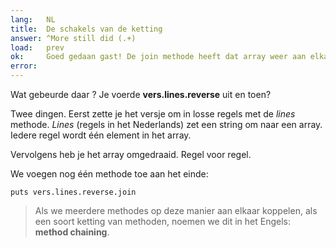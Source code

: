 ```yaml
---
lang:   NL
title:  De schakels van de ketting
answer: ^More still did (.+)
load:   prev
ok:     Goed gedaan gast! De join methode heeft dat array weer aan elkaar geplakt.
error:  
---
```


Wat gebeurde daar ? Je voerde __vers.lines.reverse__ uit en toen?

Twee dingen. Eerst zette je het versje om in losse regels met de _lines_
methode. _Lines_ (regels in het Nederlands) zet een string om naar een array.
Iedere regel wordt één element in het array.

Vervolgens heb je het array omgedraaid. Regel voor regel.

We voegen nog één methode toe aan het einde:

    puts vers.lines.reverse.join

> Als we meerdere methodes op deze manier aan elkaar koppelen, als een soort
> ketting van methoden, noemen we dit in het Engels: __method chaining__.
